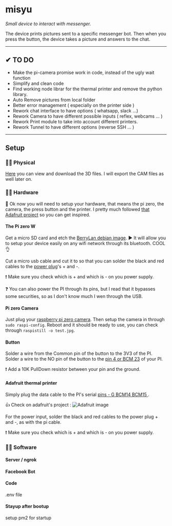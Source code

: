 # misyu

*Small device to interact with messenger.*

The device prints pictures sent to a specific messenger bot.
Then when you press the button, the device takes a picture and answers to the chat.

---
## ✔ TO DO

- Make the pi-camera promise work in code, instead of the ugly wait function
- Simplify and clean code
- Find working node librar for the thermal printer and remove the python library.
- Auto Remove pictures from local folder
- Better error management ( especially on the printer side )
- Rework chat interface to have options ( whatsapp, slack ...)
- Rework Camera to have different possible inputs ( reflex, webcams ... )
- Rework Print module to take into account different printers.
- Rework Tunnel to have different options (reverse SSH ... )
---
## Setup
### 👨‍🏭 Physical

[Here](https://a360.co/2ENZilE) you can view and download the 3D files.
I will export the CAM files as well later on.


### 👨‍🔧 Hardware
🎯 Ok now you will need to setup your hardware, that means the pi zero, the camera, the press button and the printer. I pretty much followed [that Adafruit project](https://learn.adafruit.com/pi-thermal-printer?view=all) so you can get inspired.

#### The Pi zero W
Get a micro SD card and etch the [BerryLan debian image](http://www.berrylan.org/).
▶ It will allow you to setup your device easily on any wifi network through its bluetooth. COOL 👌

Cut a micro usb cable and cut it to so that you can solder the black and red cables to the [power plug](https://www.amazon.fr/gp/product/B07D4F15Y4/ref=oh_aui_detailpage_o02_s00?ie=UTF8&psc=1)'s + and -.

❗ Make sure you check which is + and which is - on you power supply.

❓ You can also power the PI through its pins, but I read that it bypasses some securities, so as I don't know much I wen through the USB.

#### Pi zero Camera
Just plug your [raspberry pi zero camera](https://www.kubii.fr/pi-zero-v13/1836-mini-camera-pour-pi-zero-kubii-3272496006874.html). Then setup the camera in through `sudo raspi-config`. Reboot and it should be ready to use, you can check through `raspistill -o test.jpg`.

#### Button
Solder a wire from the Common pin of the button to the 3V3 of the PI.
Solder a wire to the NO pin of the button to the [pin 4 or BCM 23](https://fr.pinout.xyz/pinout/pin16_gpio23) of your PI.

❗ Add a 10K PullDown resistor between your pin and the ground.

#### Adafruit thermal printer
Simply plug the data cable to the PI's serial [pins - G BCM14 BCM15 ](https://fr.pinout.xyz/pinout/pin16_gpio23).

👍 Check on adafruit's project : ![Adafruit image](https://learn.adafruit.com/assets/40995)

For the power input, solder the black and red cables to the power plug + and -, as with the pi cable.

❗ Make sure you check which is + and which is - on you power supply.



### 👩‍💻 Software
#### Server / ngrok

#### Facebook Bot

#### Code
.env file
#### Stayup after bootup
setup pm2 for startup
